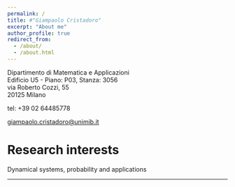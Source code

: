 ```yaml
---
permalink: /
title: #"Giampaolo Cristadoro"
excerpt: "About me"
author_profile: true
redirect_from: 
  - /about/
  - /about.html
---
```

Dipartimento di Matematica e Applicazioni  
Edificio U5 - Piano: P03, Stanza: 3056  
via Roberto Cozzi, 55  
20125 Milano  

tel: +39 02 64485778  

giampaolo.cristadoro@unimib.it  



Research interests  
======  
Dynamical systems, probability and applications


------


